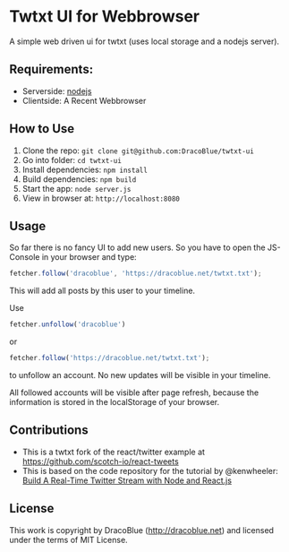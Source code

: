 # Twtxt UI for Webbrowser

A simple web driven ui for twtxt (uses local storage and a nodejs server).

## Requirements:

- Serverside: [nodejs](https://nodejs.org)
- Clientside: A Recent Webbrowser

## How to Use

1. Clone the repo: `git clone git@github.com:DracoBlue/twtxt-ui`
2. Go into folder: `cd twtxt-ui`
3. Install dependencies: `npm install`
4. Build dependencies: `npm build`
5. Start the app: `node server.js`
6. View in browser at: `http://localhost:8080`

## Usage

So far there is no fancy UI to add new users. So you have to open the JS-Console in your browser and type:

``` javascript
fetcher.follow('dracoblue', 'https://dracoblue.net/twtxt.txt');
```

This will add all posts by this user to your timeline.

Use

``` javascript
fetcher.unfollow('dracoblue')
```

or

``` javascript
fetcher.follow('https://dracoblue.net/twtxt.txt');
```

to unfollow an account. No new updates will be visible in your timeline.

All followed accounts will be visible after page refresh, because the information is stored in the localStorage of your
browser.

## Contributions

* This is a twtxt fork of the react/twitter example at <https://github.com/scotch-io/react-tweets>
* This is based on the code repository for the tutorial by @kenwheeler: [Build A Real-Time Twitter Stream with Node and React.js](http://scotch.io/tutorials/javascript/build-a-real-time-twitter-stream-with-node-and-react-js)

## License

This work is copyright by DracoBlue (http://dracoblue.net) and licensed under the terms of MIT License.